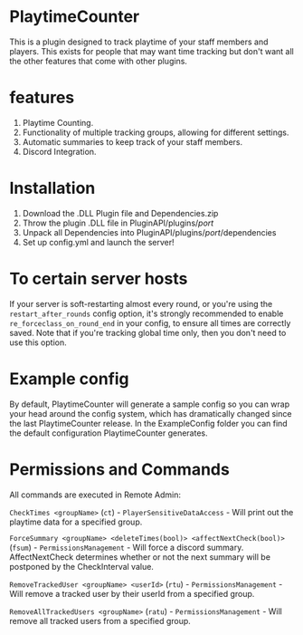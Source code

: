 # PlaytimeCounter
This is a plugin designed to track playtime of your staff members and players. 
This exists for people that may want time tracking but don't want all the other features that come with other plugins.

# features
1. Playtime Counting.
2. Functionality of multiple tracking groups, allowing for different settings.
3. Automatic summaries to keep track of your staff members.
4. Discord Integration.

# Installation
1. Download the .DLL Plugin file and Dependencies.zip
2. Throw the plugin .DLL file in PluginAPI/plugins/*port*
3. Unpack all Dependencies into PluginAPI/plugins/*port*/dependencies
4. Set up config.yml and launch the server!

# To certain server hosts
If your server is soft-restarting almost every round, or you're using the `restart_after_rounds` config option, it's strongly recommended to enable `re_forceclass_on_round_end` in your config, to ensure all times are correctly saved. 
Note that if you're tracking global time only, then you don't need to use this option.

# Example config
By default, PlaytimeCounter will generate a sample config so you can wrap your head around the config system, which has dramatically changed since the last PlaytimeCounter release.
In the ExampleConfig folder you can find the default configuration PlaytimeCounter generates.

# Permissions and Commands
All commands are executed in Remote Admin:

`CheckTimes <groupName>` (`ct`) - `PlayerSensitiveDataAccess` - Will print out the playtime data for a specified group.

`ForceSummary <groupName> <deleteTimes(bool)> <affectNextCheck(bool)>` (`fsum`) - `PermissionsManagement` - Will force a discord summary. AffectNextCheck determines whether or not the next summary will be postponed by the CheckInterval value.

`RemoveTrackedUser <groupName> <userId>` (`rtu`) - `PermissionsManagement` - Will remove a tracked user by their userId from a specified group.

`RemoveAllTrackedUsers <groupName>` (`ratu`) - `PermissionsManagement` - Will remove all tracked users from a specified group.